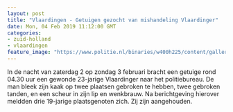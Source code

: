 ```yaml
---
layout: post
title: "Vlaardingen - Getuigen gezocht van mishandeling Vlaardinger"
date: Mon, 04 Feb 2019 11:12:00 GMT
categories: 
- zuid-holland 
- vlaardingen 
feature_image: "https://www.politie.nl/binaries/w400h225/content/gallery/politie/nieuws/2019/februari/08-zw/steegje-kornelis-speelmanstraat.jpg"
---
```


In de nacht van zaterdag 2 op zondag 3 februari bracht een getuige rond 04.30 uur een gewonde 23-jarige Vlaardinger naar het politiebureau. De man bleek zijn kaak op twee plaatsen gebroken te hebben, twee gebroken tanden, en een scheur in zijn lip en wenkbrauw. Na berichtgeving hierover meldden drie 19-jarige plaatsgenoten zich. Zij zijn aangehouden.
